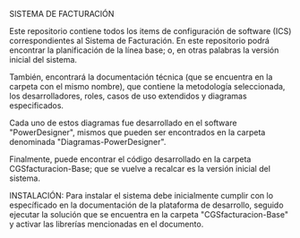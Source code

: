 SISTEMA DE FACTURACIÓN

Este repositorio contiene todos los items de configuración de software (ICS) correspondientes al Sistema de Facturación. En este repositorio podrá encontrar la planificación de la línea base; o, en otras palabras la versión inicial del sistema.

También, encontrará la documentación técnica (que se encuentra en la carpeta con el mismo nombre), que contiene la metodología seleccionada, los desarrolladores, roles, casos de uso extendidos y diagramas especificados.

Cada uno de estos diagramas fue desarrollado en el software "PowerDesigner", mismos que pueden ser  encontrados en la carpeta denominada "Diagramas-PowerDesigner".

Finalmente, puede encontrar el código desarrollado en la carpeta CGSfacturacion-Base; que se vuelve a recalcar es la versión inicial del sistema.

INSTALACIÓN: Para instalar el sistema debe inicialmente cumplir con lo específicado en la documentación de la plataforma de desarrollo, seguido ejecutar la solución que se encuentra en la carpeta "CGSfacturacion-Base" y activar las librerías mencionadas en el documento.

